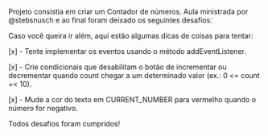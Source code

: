 Projeto consistia em criar um Contador de números. Aula ministrada por @stebsnusch e ao final foram deixado os seguintes desafios:

Caso você queira ir além, aqui estão algumas dicas de coisas para tentar:

[x] - Tente implementar os eventos usando o método addEventListener.

[x] - Crie condicionais que desabilitam o botão de incrementar ou decrementar quando count chegar a um determinado valor (ex.: 0 <= count =< 10).

[x] - Mude a cor do texto em CURRENT_NUMBER para vermelho quando o número for negativo.

Todos desafios foram cumpridos!
